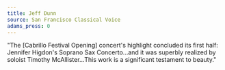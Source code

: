 ```yaml
---
title: Jeff Dunn
source: San Francisco Classical Voice
adams_press: 0
---
```

"The [Cabrillo Festival Opening] concert's highlight concluded its first half: Jennifer Higdon's Soprano Sax Concerto...and it was superbly realized by soloist Timothy McAllister...This work is a significant testament to beauty."